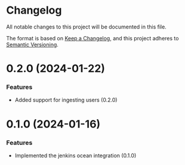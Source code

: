# Changelog

All notable changes to this project will be documented in this file.

The format is based on [Keep a Changelog](https://keepachangelog.com/en/1.0.0/),
and this project adheres to [Semantic Versioning](https://semver.org/spec/v2.0.0.html).

<!-- towncrier release notes start -->

# 0.2.0 (2024-01-22)

### Features

- Added support for ingesting users (0.2.0)


# 0.1.0 (2024-01-16)

### Features

- Implemented the jenkins ocean integration (0.1.0)
